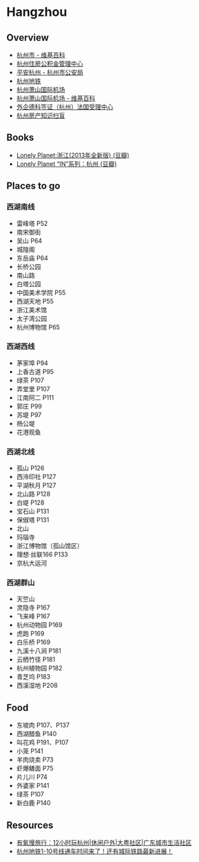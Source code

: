 # Hangzhou

## Overview

- [杭州市 - 维基百科](https://zh.wikipedia.org/wiki/%E6%9D%AD%E5%B7%9E%E5%B8%82)
- [杭州住房公积金管理中心](http://www.hzgjj.gov.cn/)
- [平安杭州 - 杭州市公安局](http://www.hzpolice.gov.cn/)
- [杭州地铁](https://zh.wikipedia.org/wiki/%E6%9D%AD%E5%B7%9E%E5%9C%B0%E9%93%81)
- [杭州萧山国际机场](http://www.hzairport.com/)
- [杭州萧山国际机场 - 维基百科](https://zh.wikipedia.org/wiki/%E6%9D%AD%E5%B7%9E%E8%90%A7%E5%B1%B1%E5%9B%BD%E9%99%85%E6%9C%BA%E5%9C%BA)
- [外企德科签证（杭州）法国受理中心](https://fr.tlscontact.com/cn/HGH/index.php?l=zh_CN)
- [杭州房产知识扫盲](https://github.com/houshanren/hangzhou_house_knowledge)

## Books

- [Lonely Planet:浙江(2013年全新版) (豆瓣)](https://book.douban.com/subject/25796927/)
- [Lonely Planet “IN”系列：杭州 (豆瓣)](https://book.douban.com/subject/26266981/)

## Places to go

### 西湖南线

- 雷峰塔 P52
- 南宋御街
- 吴山 P64
- 城隍阁
- 东岳庙 P64
- 长桥公园
- 南山路
- 白塔公园
- 中国美术学院 P55
- 西湖天地 P55
- 浙江美术馆
- 太子湾公园
- 杭州博物馆 P65

### 西湖西线

- 茅家埠 P94
- 上香古道 P95
- 绿茶 P107
- 弄堂里 P107
- 江南阿二 P111
- 郭庄 P99
- 苏堤 P97
- 杨公堤
- 花港观鱼

### 西湖北线

- 孤山 P126
- 西泠印社 P127
- 平湖秋月 P127
- 北山路 P128
- 白堤 P128
- 宝石山 P131
- 保俶塔 P131
- 北山
- 玛瑙寺
- 浙江博物馆（孤山馆区）
- 理想·丝联166 P133
- 京杭大运河

### 西湖群山

- 天竺山
- 灵隐寺 P167
- 飞来峰 P167
- 杭州动物园 P169
- 虎跑 P169
- 白乐桥 P169
- 九溪十八涧 P181
- 云栖竹径 P181
- 杭州植物园 P182
- 青芝坞 P183
- 西溪湿地 P208

## Food

- 东坡肉 P107、P137
- 西湖醋鱼 P140
- 叫花鸡 P191、P107
- 小笼 P141
- 羊肉烧卖 P73
- 虾爆鳝面 P75
- 片儿川 P74
- 外婆家 P141
- 绿茶 P107
- 新白鹿 P140

## Resources

- [有氧慢旅行：12小时玩杭州|休闲户外|大粤社区|广东城市生活社区](http://mygd.qq.com/forum.php?mod=viewthread&tid=559549)
- [杭州地铁1-10号线通车时间来了！还有城际铁路最新进展！](https://mp.weixin.qq.com/s/jA002Tm_uUICl_Xx1OQ0lw)
